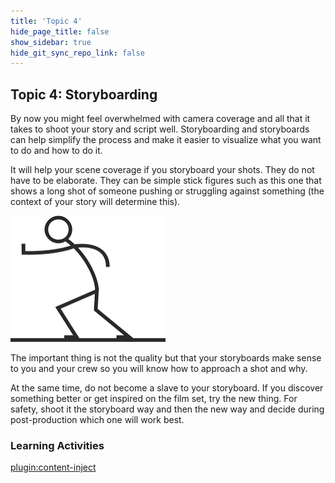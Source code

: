 ```yaml
---
title: 'Topic 4'
hide_page_title: false
show_sidebar: true
hide_git_sync_repo_link: false
---
```


## Topic 4: Storyboarding

By now you might feel overwhelmed with camera coverage and all that it takes to shoot your story and script well. Storyboarding and storyboards can help simplify the process and make it easier to visualize what you want to do and how to do it.

It will help your scene coverage if you storyboard your shots. They do not have to be elaborate. They can be simple stick figures such as this one that shows a long shot of someone pushing or struggling against something (the context of your story will determine this).

![](Picture1.png)

The important thing is not the quality but that your storyboards make sense to you and your crew so you will know how to approach a shot and why.

At the same time, do not become a slave to your storyboard. If you discover something better or get inspired on the film set, try the new thing. For safety, shoot it the storyboard way and then the new way and decide during post-production which one will work best.

### Learning Activities
[plugin:content-inject](../_9-4)
